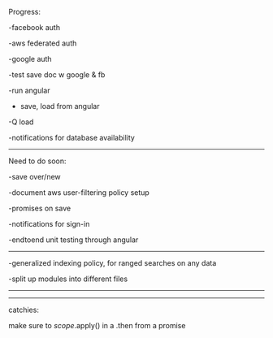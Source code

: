 Progress:

-facebook auth

-aws federated auth

-google auth

-test save doc w google & fb

-run angular

- save, load from angular

-Q load

-notifications for database availability

-----------------------------
Need to do soon:

-save over/new

-document aws user-filtering policy setup

-promises on save

-notifications for sign-in

-endtoend unit testing through angular

--------------------------------------------------------------
-generalized indexing policy, for ranged searches on any data

-split up modules into different files

--------------------------------------------------------------
--------------------------------------------------------------

catchies:

make sure to $scope.$apply() in a .then from a promise